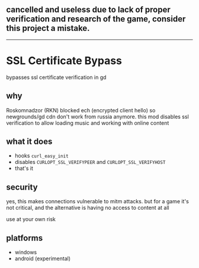 ## cancelled and useless due to lack of proper verification and research of the game, consider this project a mistake.

---

# SSL Certificate Bypass

bypasses ssl certificate verification in gd

## why

Roskomnadzor (RKN) blocked ech (encrypted client hello) so newgrounds/gd cdn don't work from russia anymore. this mod disables ssl verification to allow loading music and working with online content

## what it does

- hooks `curl_easy_init`
- disables `CURLOPT_SSL_VERIFYPEER` and `CURLOPT_SSL_VERIFYHOST`
- that's it

<co>
 
## security

yes, this makes connections vulnerable to </c><cr>mitm attacks</c><co>. but for a game it's not critical, and the alternative is having no access to content at all

use at your own risk

</c>

## platforms

- windows
- android (<cr>experimental</c>)
